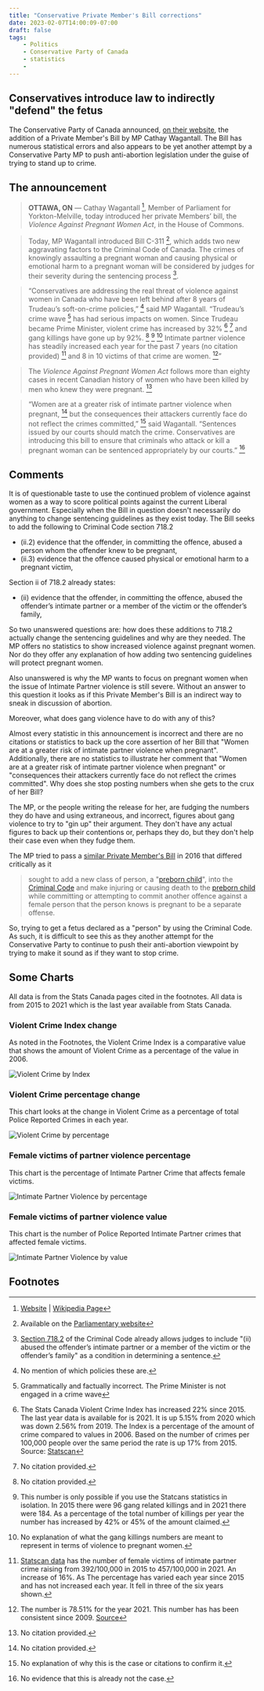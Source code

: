 ```yaml
---
title: "Conservative Private Member's Bill corrections"
date: 2023-02-07T14:00:09-07:00
draft: false
tags:
	- Politics
	- Conservative Party of Canada
	- statistics
	- 
---
```


## Conservatives introduce law to indirectly "defend" the fetus

The Conservative Party of Canada announced, [on their website][1], the addition of a Private Member's Bill by MP Cathay Wagantall.  The Bill has numerous statistical errors and also appears to be yet another attempt by a Conservative Party MP to push anti-abortion legislation under the guise of trying to stand up to crime. 

## The announcement

> **OTTAWA, ON** — Cathay Wagantall [^1], Member of Parliament for Yorkton-Melville, today introduced her private Members’ bill, the _Violence Against Pregnant Women Act_, in the House of Commons.

> Today, MP Wagantall introduced Bill C-311 [^2], which adds two new aggravating factors to the Criminal Code of Canada. The crimes of knowingly assaulting a pregnant woman and causing physical or emotional harm to a pregnant woman will be considered by judges for their severity during the sentencing process [^3].

> “Conservatives are addressing the real threat of violence against women in Canada who have been left behind after 8 years of Trudeau’s soft-on-crime policies,” [^4] said MP Wagantall. “Trudeau’s crime wave [^5] has had serious impacts on women. Since Trudeau became Prime Minister, violent crime has increased by 32% [^6] [^7] and gang killings have gone up by 92%. [^8] [^9] [^10] Intimate partner violence has steadily increased each year for the past 7 years (no citation provided) [^11] and 8 in 10 victims of that crime are women. [^12]”

> The _Violence Against Pregnant Women Act_ follows more than eighty cases in recent Canadian history of women who have been killed by men who knew they were pregnant. [^13]

> “Women are at a greater risk of intimate partner violence when pregnant, [^14] but the consequences their attackers currently face do not reflect the crimes committed,” [^15] said Wagantall. “Sentences issued by our courts should match the crime. Conservatives are introducing this bill to ensure that criminals who attack or kill a pregnant woman can be sentenced appropriately by our courts.” [^16]

## Comments

It is of questionable taste to use the continued problem of violence against women as a way to score political points against the current Liberal government. Especially when the Bill in question doesn't necessarily do anything to change sentencing guidelines as they exist today. The Bill seeks to add the following to Criminal Code section 718.2

- (ii.‍2) evidence that the offender, in committing the offence, abused a person whom the offender knew to be pregnant,
- (ii.‍3) evidence that the offence caused physical or emotional harm to a pregnant victim,

Section ii of 718.2 already states:

- (ii) evidence that the offender, in committing the offence, abused the offender’s intimate partner or a member of the victim or the offender’s family,

So two unanswered questions are: how does these additions to 718.2 actually change the sentencing guidelines and why are they needed. The MP offers no statistics to show increased violence against pregnant women. Nor do they offer any explanation of how adding two sentencing guidelines will protect pregnant women.

Also unanswered is why the MP wants to focus on pregnant women when the issue of Intimate Partner violence is still severe. Without an answer to this question it looks as if this Private Member's Bill is an indirect way to sneak in discussion of abortion. 

Moreover, what does gang violence have to do with any of this?

Almost every statistic in this announcement is incorrect and there are no citations or statistics to back up the core assertion of her Bill that "Women are at a greater risk of intimate partner violence when pregnant". Additionally, there are no statistics to illustrate her comment that "Women are at a greater risk of intimate partner violence when pregnant" or "consequences their attackers currently face do not reflect the crimes committed". Why does she stop posting numbers when she gets to the crux of her Bill?

The MP, or the people writing the release for her, are fudging the numbers they do have and using extraneous, and incorrect, figures about gang violence to try to "gin up" their argument. They don't have any actual figures to back up their contentions or, perhaps they do, but they don't help their case even when they fudge them.

The MP tried to pass a [similar Private Member's Bill][9] in 2016 that differed critically as it

> sought to add a new class of person, a "[preborn child][10]", into the [Criminal Code][11] and make injuring or causing death to the [preborn child][12] while committing or attempting to commit another offence against a female person that the person knows is pregnant to be a separate offense.

So, trying to get a fetus declared as a "person" by using the Criminal Code. As such, it is difficult to see this as they another attempt for the Conservative Party to continue to push their anti-abortion viewpoint by trying to make it sound as if they want to stop crime.  

## Some Charts
All data is from the Stats Canada pages cited in the footnotes. All data is from 2015 to 2021 which is the last year available from Stats Canada.  

### Violent Crime Index change

As noted in the Footnotes, the Violent Crime Index is a comparative value that shows the amount of Violent Crime as a percentage of the value in 2006.

![Violent Crime by Index][image-1]

### Violent Crime percentage change

This chart looks at the change in Violent Crime as a percentage of total Police Reported Crimes in each year. 

![Violent Crime by percentage][image-2]

### Female victims of partner violence percentage

This chart is the percentage of Intimate Partner Crime that affects female victims.

![Intimate Partner Violence by percentage][image-3]

### Female victims of partner violence value

This chart is the number of Police Reported Intimate Partner crimes that affected female victims.

![Intimate Partner Violence by value][image-4]

## Footnotes

[^1]:	[Website][2] | [Wikipedia Page][3]
[^2]:	Available on the [Parliamentary website][4]
[^3]:	[Section 718.2][5] of the Criminal Code already allows judges to include "(ii) abused the offender’s intimate partner or a member of the victim or the offender’s family" as a condition in determining a sentence. 
[^4]:	No mention of which policies these are.
[^5]:	Grammatically and factually incorrect. The Prime Minister is not engaged in a crime wave
[^6]:	The Stats Canada Violent Crime Index has increased 22% since 2015. The last year data is available for is 2021. It is up 5.15% from 2020 which was down 2.56% from 2019. The Index is a percentage of the amount of crime compared to values in 2006. Based on the number of crimes per 100,000 people over the same period the rate is up 17% from 2015. Source: [Statscan][6]

[^7]:	No citation provided.

[^8]:	No citation provided.

[^9]:	This number is only possible if you use the Statcans statistics in isolation. In 2015 there were 96 gang related killings and in 2021 there were 184. As a percentage of the total number of killings per year the number has increased by 42% or 45% of the amount claimed. 

[^10]:	No explanation of what the gang killings numbers are meant to represent in terms of violence to pregnant women.

[^11]:	[Statscan data][7] has the number of female victims of intimate partner crime raising from 392/100,000 in 2015 to 457/100,000 in 2021. An increase of 16%. As The percentage has varied each year since 2015 and has not increased each year. It fell in three of the six years shown. 

[^12]:	The number is 78.51% for the year 2021. This number has has been consistent since 2009. [Source][8]

[^13]:	No citation provided.

[^14]:	No citation provided.

[^15]:	No explanation of why this is the case or citations to confirm it.

[^16]:	No evidence that this is already not the case.

[1]:	https://www.conservative.ca/conservatives-introduce-law-to-protect-vulnerable-women/
[2]:	https://www.cathaywagantall.ca
[3]:	https://en.wikipedia.org/wiki/Cathay_Wagantall
[4]:	https://www.parl.ca/DocumentViewer/en/44-1/bill/C-311/first-reading
[5]:	https://laws-lois.justice.gc.ca/eng/acts/C-46/section-718.2.html
[6]:	https://www150.statcan.gc.ca/n1/pub/85-002-x/2022001/article/00013-eng.htm
[7]:	https://www150.statcan.gc.ca/n1/daily-quotidien/221019/cg-c001-eng.htm
[8]:	https://www150.statcan.gc.ca/n1/daily-quotidien/221019/cg-c001-eng.htm
[9]:	https://parl.ca/DocumentViewer/en/42-1/bill/C-225/first-reading
[10]:	https://en.wikipedia.org/wiki/Fetus "Fetus"
[11]:	https://en.wikipedia.org/wiki/Criminal_Code_(Canada) "Criminal Code (Canada)"
[12]:	https://en.wikipedia.org/wiki/Fetus "Fetus"

[image-1]:	/images/violent_crime_index.jpg
[image-2]:	/images/violent_crime_percent.jpg
[image-3]:	/images/IPV_percent.jpg
[image-4]:	/images/IPV_number.jpg
